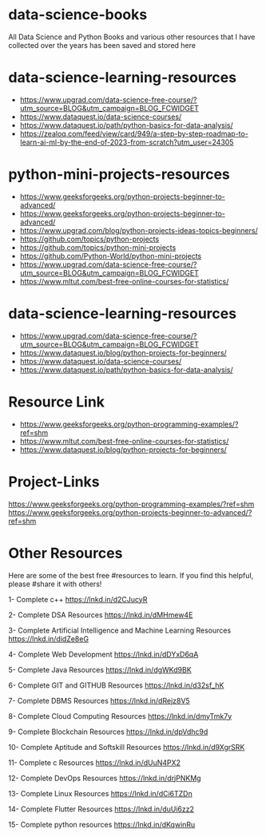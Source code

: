 # data-science-books

All Data Science and Python Books and various other resources that I have collected over the years has been saved and stored here

# data-science-learning-resources

  - https://www.upgrad.com/data-science-free-course/?utm_source=BLOG&utm_campaign=BLOG_FCWIDGET
  - https://www.dataquest.io/data-science-courses/
  - https://www.dataquest.io/path/python-basics-for-data-analysis/
  - https://zealoq.com/feed/view/card/949/a-step-by-step-roadmap-to-learn-ai-ml-by-the-end-of-2023-from-scratch?utm_user=24305

# python-mini-projects-resources

  - https://www.geeksforgeeks.org/python-projects-beginner-to-advanced/
  - https://www.geeksforgeeks.org/python-projects-beginner-to-advanced/
  - https://www.upgrad.com/blog/python-projects-ideas-topics-beginners/
  - https://github.com/topics/python-projects
  - https://github.com/topics/python-mini-projects
  - https://github.com/Python-World/python-mini-projects
  - https://www.upgrad.com/data-science-free-course/?utm_source=BLOG&utm_campaign=BLOG_FCWIDGET
  - https://www.mltut.com/best-free-online-courses-for-statistics/

# data-science-learning-resources

  - https://www.upgrad.com/data-science-free-course/?utm_source=BLOG&utm_campaign=BLOG_FCWIDGET
  - https://www.dataquest.io/blog/python-projects-for-beginners/
  - https://www.dataquest.io/data-science-courses/
  - https://www.dataquest.io/path/python-basics-for-data-analysis/

# Resource Link

  - https://www.geeksforgeeks.org/python-programming-examples/?ref=shm
  - https://www.mltut.com/best-free-online-courses-for-statistics/
  - https://www.dataquest.io/blog/python-projects-for-beginners/

# Project-Links
https://www.geeksforgeeks.org/python-programming-examples/?ref=shm
https://www.geeksforgeeks.org/python-projects-beginner-to-advanced/?ref=shm

# Other Resources
Here are some of the best free #resources to learn. If you find this helpful, please #share it with others!

1- Complete c++
https://lnkd.in/d2CJucyR

2- Complete DSA Resources
https://lnkd.in/dMHmew4E

3- Complete Artificial Intelligence and Machine Learning Resources
https://lnkd.in/didZe8eG

4- Complete Web Development
https://lnkd.in/dDYxD6qA

5- Complete Java Resources
https://lnkd.in/dgWKd9BK

6- Complete GIT and GITHUB Resources
https://lnkd.in/d32sf_hK

7- Complete DBMS Resources
https://lnkd.in/dRejz8V5

8- Complete Cloud Computing Resources
https://lnkd.in/dmyTmk7y

9- Complete Blockchain Resources
https://lnkd.in/dpVdhc9d

10- Complete Aptitude and Softskill Resources
https://lnkd.in/d9XgrSRK

11- Complete c Resources
https://lnkd.in/dUuN4PX2

12- Complete DevOps Resources
https://lnkd.in/drjPNKMg

13- Complete Linux Resources
https://lnkd.in/dCi6TZDn

14- Complete Flutter Resources
https://lnkd.in/duUi6zz2

15- Complete python resources
https://lnkd.in/dKqwinRu
  
